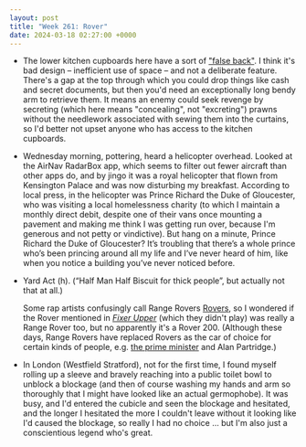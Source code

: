 ```yaml
---
layout: post
title: "Week 261: Rover"
date: 2024-03-18 02:27:00 +0000
---
```


- The lower kitchen cupboards here have a sort of ["false back"](https://en.wikipedia.org/wiki/False_bottom "False bottom").
  I think it's bad design – inefficient use of space – and not a deliberate feature.
  There's a gap at the top through which you could drop things like cash and secret documents, but then you'd need an exceptionally long bendy arm to retrieve them. 
  It means an enemy could seek revenge by secreting (which here means "concealing", not "excreting") prawns
  without the needlework associated with sewing them into the curtains, so I'd better not upset anyone who has access to the kitchen cupboards.

- Wednesday morning, pottering, heard a helicopter overhead.
  Looked at the AirNav RadarBox app, which seems to filter out fewer aircraft than other apps do, and by jingo it was a royal helicopter that flown from Kensington Palace and was now disturbing my breakfast. According to local press, in the helicopter was Prince Richard the Duke of Gloucester, who was visiting a local homelessness charity (to which I maintain a monthly direct debit, despite one of their vans once mounting a pavement and making me think I was getting run over, because I'm generous and not petty or vindictive). But hang on a minute, Prince Richard the Duke of Gloucester? It’s troubling that there’s a whole prince who’s been princing around all my life and I’ve never heard of him, like when you notice a building you’ve never noticed before. 

- Yard Act (h). (“Half Man Half Biscuit for thick people”, but actually not that at all.)

  Some rap artists confusingly call Range Rovers [Rovers](https://en.wikipedia.org/wiki/Rover_(S1mba_song) "Rover (S1mba song)"),
  so I wondered if the Rover mentioned in [<cite>Fixer Upper</cite>](https://www.youtube.com/watch?v=rPIk27ve3uo "Got a prosecco o’clock poster half price in Ikea") (which they didn't play) was really a Range Rover too,
  but no apparently it's a Rover 200.
  (Although these days, Range Rovers have replaced Rovers as the car of choice for certain kinds of people, e.g. [the prime minister](https://en.wikipedia.org/wiki/Prime_Ministerial_Car "Prime Ministerial Car") and Alan Partridge.)



- In London (Westfield Stratford), not for the first time,
  I found myself rolling up a sleeve and bravely reaching into a public toilet bowl to unblock a blockage
  (and then of course washing my hands and arm so thoroughly that I might have looked like an actual germophobe).
  It was busy, and I'd entered the cubicle and seen the blockage and hesitated, and the longer I hesitated the more I couldn't leave without it looking like I'd caused the blockage, so really I had no choice
  ... but I'm also just a conscientious legend who's great.
